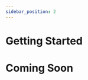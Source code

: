 ```yaml
---
sidebar_position: 2
---
```

# Getting Started

<!-- ## Dependencies

* Golang
* Rust
* Cargo
* Cargo Generate
* Wasm32
* Canined
* Docker

### Golang

Golang is required to build the [canined](#canined) binary. Get [Golang](https://go.dev/doc/install)!

### Rust

#### Cargo

#### Cargo Generate

#### Wasm32

## Canined

## Docker -->

# Coming Soon